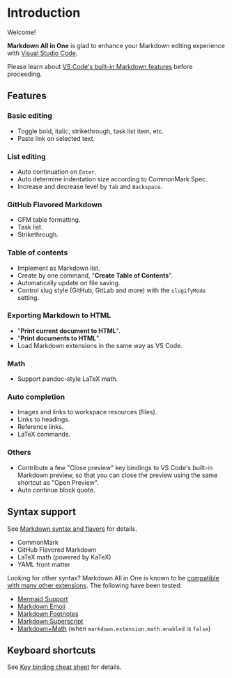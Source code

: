 # Introduction

Welcome!

**Markdown All in One** is glad to enhance your Markdown editing experience with [Visual Studio Code](https://code.visualstudio.com/).

Please learn about [VS Code's built-in Markdown features](https://code.visualstudio.com/docs/languages/markdown) before proceeding.

## Features

### Basic editing

* Toggle bold, italic, strikethrough, task list item, etc.
* Paste link on selected text.

### List editing

* Auto continuation on `Enter`.
* Auto determine indentation size according to CommonMark Spec.
* Increase and decrease level by `Tab` and `Backspace`.

### GitHub Flavored Markdown

* GFM table formatting.
* Task list.
* Strikethrough.

### Table of contents

* Implement as Markdown list.
* Create by one command, "**Create Table of Contents**".
* Automatically update on file saving.
* Control slug style (GitHub, GitLab and more) with the `slugifyMode` setting.

### Exporting Markdown to HTML

* "**Print current document to HTML**".
* "**Print documents to HTML**".
* Load Markdown extensions in the same way as VS Code.

### Math

* Support pandoc-style LaTeX math.

### Auto completion

* Images and links to workspace resources (files).
* Links to headings.
* Reference links.
* LaTeX commands.

### Others

* Contribute a few "Close preview" key bindings to VS Code's built-in Markdown preview, so that you can close the preview using the same shortcut as "Open Preview".
* Auto continue block quote.

## Syntax support

See [Markdown syntax and flavors](../decisions/markdown-syntax-and-flavors.md) for details.

* CommonMark
* GitHub Flavored Markdown
* LaTeX math (powered by KaTeX)
* YAML front matter

Looking for other syntax? Markdown All in One is known to be [compatible with many other extensions](../decisions/compatibility.md). The following have been tested:

* [Mermaid Support](https://marketplace.visualstudio.com/items?itemName=bierner.markdown-mermaid)
* [Markdown Emoji](https://marketplace.visualstudio.com/items?itemName=bierner.markdown-emoji)
* [Markdown Footnotes](https://marketplace.visualstudio.com/items?itemName=bierner.markdown-footnotes)
* [Markdown Superscript](https://marketplace.visualstudio.com/items?itemName=DevHawk.markdown-sup)
* [Markdown+Math](https://marketplace.visualstudio.com/items?itemName=goessner.mdmath) (when `markdown.extension.math.enabled` is `false`)

## Keyboard shortcuts

See [Key binding cheat sheet](key-binding.md) for details.
